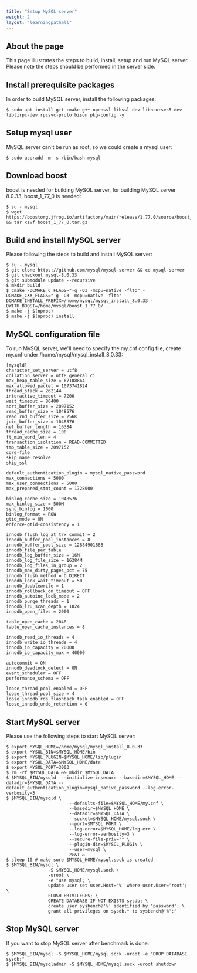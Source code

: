 ```yaml
---
title: "Setup MySQL server"
weight: 2
layout: "learningpathall"
---
```


## About the page
This page illustrates the steps to build, install, setup and run MySQL server. Please note the steps should be
performed in the server side.

## Install prerequisite packages

In order to build MySQL server, install the following packages:
```
$ sudo apt install git cmake g++ openssl libssl-dev libncurses5-dev libtirpc-dev rpcsvc-proto bison pkg-config -y
```

## Setup mysql user

MySQL server can't be run as root, so we could create a mysql user:
```
$ sudo useradd -m -s /bin/bash mysql
```

## Download boost

boost is needed for building MySQL server, for building MySQL server 8.0.33, boost_1_77_0 is needed:
```
$ su - mysql
$ wget https://boostorg.jfrog.io/artifactory/main/release/1.77.0/source/boost_1_77_0.tar.gz && tar xzvf boost_1_77_0.tar.gz
```

## Build and install MySQL server
Please following the steps to build and install MySQL server:
```
$ su - mysql
$ git clone https://github.com/mysql/mysql-server && cd mysql-server
$ git checkout mysql-8.0.33
$ git submodule update --recursive
$ mkdir build
$ cmake -DCMAKE_C_FLAGS="-g -O3 -mcpu=native -flto" -DCMAKE_CXX_FLAGS="-g -O3 -mcpu=native -flto" -DCMAKE_INSTALL_PREFIX=/home/mysql/mysql_install_8.0.33 -DWITH_BOOST=/home/mysql/boost_1_77_0/ ..
$ make -j $(nproc)
$ make -j $(nproc) install
```

## MySQL configuration file

To run MySQL server, we'll need to specify the my.cnf config file, create my.cnf under /home/mysql/mysql_install_8.0.33:
```
[mysqld]
character_set_server = utf8
collation_server = utf8_general_ci
max_heap_table_size = 67108864
max_allowed_packet = 1073741824
thread_stack = 262144
interactive_timeout = 7200
wait_timeout = 86400
sort_buffer_size = 2097152
read_buffer_size = 1048576
read_rnd_buffer_size = 256K
join_buffer_size = 1048576
net_buffer_length = 16384
thread_cache_size = 100
ft_min_word_len = 4
transaction_isolation = READ-COMMITTED
tmp_table_size = 2097152
core-file
skip_name_resolve
skip_ssl
 
default_authentication_plugin = mysql_native_password
max_connections = 5000
max_user_connections = 5000
max_prepared_stmt_count = 1728000
 
binlog_cache_size = 1048576
max_binlog_size = 500M
sync_binlog = 1000
binlog_format = ROW
gtid_mode = ON
enforce-gtid-consistency = 1
 
innodb_flush_log_at_trx_commit = 2
innodb_buffer_pool_instances = 8
innodb_buffer_pool_size = 12884901888
innodb_file_per_table
innodb_log_buffer_size = 16M
innodb_log_file_size = 16384M
innodb_log_files_in_group = 2
innodb_max_dirty_pages_pct = 75
innodb_flush_method = O_DIRECT
innodb_lock_wait_timeout = 50
innodb_doublewrite = 1
innodb_rollback_on_timeout = OFF
innodb_autoinc_lock_mode = 2
innodb_purge_threads = 1
innodb_lru_scan_depth = 1024
innodb_open_files = 2000
 
table_open_cache = 2048
table_open_cache_instances = 8
 
innodb_read_io_threads = 4
innodb_write_io_threads = 4
innodb_io_capacity = 20000
innodb_io_capacity_max = 40000
 
autocommit = ON
innodb_deadlock_detect = ON
event_scheduler = OFF
performance_schema = OFF
 
loose_thread_pool_enabled = OFF
loose_thread_pool_size = 4
loose_innodb_rds_flashback_task_enabled = OFF
loose_innodb_undo_retention = 0

```

## Start MySQL server
Please use the following steps to start MySQL server:
```
$ export MYSQL_HOME=/home/mysql/mysql_install_8.0.33
$ export MYSQL_BIN=$MYSQL_HOME/bin
$ export MYSQL_PLUGIN=$MYSQL_HOME/lib/plugin
$ export MYSQL_DATA=$MYSQL_HOME/data
$ export MYSQL_PORT=3003
$ rm -rf $MYSQL_DATA && mkdir $MYSQL_DATA
$ $MYSQL_BIN/mysqld  --initialize-insecure --basedir=$MYSQL_HOME --datadir=$MYSQL_DATA --default_authentication_plugin=mysql_native_password --log-error-verbosity=3
$ $MYSQL_BIN/mysqld \
                        --defaults-file=$MYSQL_HOME/my.cnf \
                        --basedir=$MYSQL_HOME \
                        --datadir=$MYSQL_DATA \
                        --socket=$MYSQL_HOME/mysql.sock \
                        --port=$MYSQL_PORT \
                        --log-error=$MYSQL_HOME/log.err \
                        --log-error-verbosity=3 \
                        --secure-file-priv="" \
                        --plugin-dir=$MYSQL_PLUGIN \
                        --user=mysql \
                        2>&1 &
$ sleep 10 # make sure $MYSQL_HOME/mysql.sock is created
$ $MYSQL_BIN/mysql \
                -S $MYSQL_HOME/mysql.sock \
                -uroot \
                -e "use mysql; \
                update user set user.Host='%' where user.User='root'; \
                FLUSH PRIVILEGES; \
                CREATE DATABASE IF NOT EXISTS sysdb; \
                create user sysbench@'%' identified by 'password'; \
                grant all privileges on sysdb.* to sysbench@'%';"
```


## Stop MySQL server

If you want to stop MySQL server after benchmark is done:
```
$ $MYSQL_BIN/mysql -S $MYSQL_HOME/mysql.sock -uroot -e "DROP DATABASE sysdb;"
$ $MYSQL_BIN/mysqladmin -S $MYSQL_HOME/mysql.sock -uroot shutdown
```
